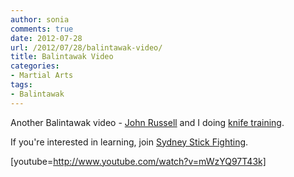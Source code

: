 ```yaml
---
author: sonia
comments: true
date: 2012-07-28
url: /2012/07/28/balintawak-video/
title: Balintawak Video
categories:
- Martial Arts
tags:
- Balintawak
---
```


Another Balintawak video - [John Russell](http://www.russellbalintawak.com/) and I doing [knife training](http://www.youtube.com/watch?v=mWzYQ97T43k). 

<!--more-->

If you're interested in learning, join [Sydney Stick Fighting](http://www.meetup.com/Sydney-Stick-Fighting/).

[youtube=http://www.youtube.com/watch?v=mWzYQ97T43k]
